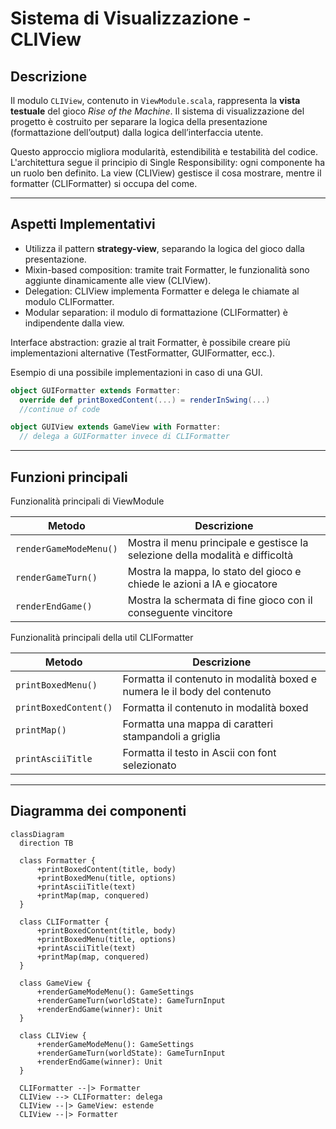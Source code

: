 # Sistema di Visualizzazione - CLIView

## Descrizione
Il modulo `CLIView`, contenuto in `ViewModule.scala`, rappresenta la **vista testuale** del gioco *Rise of the Machine*.
Il sistema di visualizzazione del progetto è costruito per separare la logica della presentazione (formattazione 
dell’output) dalla logica dell’interfaccia utente. 

Questo approccio migliora modularità, estendibilità e testabilità del codice.
L'architettura segue il principio di Single Responsibility: ogni componente ha un ruolo ben definito. 
La view (CLIView) gestisce il cosa mostrare, mentre il formatter (CLIFormatter) si occupa del come.


---

## Aspetti Implementativi

- Utilizza il pattern **strategy-view**, separando la logica del gioco dalla presentazione.
- Mixin-based composition: tramite trait Formatter, le funzionalità sono aggiunte dinamicamente
alle view (CLIView).
- Delegation: CLIView implementa Formatter e delega le chiamate al modulo
CLIFormatter.
- Modular separation: il modulo di formattazione (CLIFormatter) è indipendente dalla view.

Interface abstraction: grazie al trait Formatter, è possibile creare più implementazioni alternative 
(TestFormatter, GUIFormatter, ecc.).

Esempio di una possibile implementazioni in caso di una GUI.
```scala
object GUIFormatter extends Formatter:
  override def printBoxedContent(...) = renderInSwing(...)
  //continue of code

object GUIView extends GameView with Formatter:
  // delega a GUIFormatter invece di CLIFormatter
```
---

## Funzioni principali

Funzionalità principali di ViewModule 

| Metodo                 | Descrizione                                                                   |
|------------------------|-------------------------------------------------------------------------------|
| `renderGameModeMenu()` | Mostra il menu principale e gestisce la selezione della modalità e difficoltà |
| `renderGameTurn()`     | Mostra la mappa, lo stato del gioco e chiede le azioni a IA e giocatore       |
| `renderEndGame()`      | Mostra la schermata di fine gioco con il conseguente vincitore                |


Funzionalità principali della util CLIFormatter

| Metodo                | Descrizione                                                               |
|-----------------------|---------------------------------------------------------------------------|
| `printBoxedMenu()`    | Formatta il contenuto in modalità boxed e numera le il body del contenuto |
| `printBoxedContent()` | Formatta il contenuto in modalità boxed                                   |
| `printMap()`          | Formatta una mappa di caratteri stampandoli a griglia                     |
| `printAsciiTitle`     | Formatta il testo in Ascii con font selezionato                           |


---

## Diagramma dei componenti
  ```mermaid
  classDiagram
    direction TB

    class Formatter {
        +printBoxedContent(title, body)
        +printBoxedMenu(title, options)
        +printAsciiTitle(text)
        +printMap(map, conquered)
    }

    class CLIFormatter {
        +printBoxedContent(title, body)
        +printBoxedMenu(title, options)
        +printAsciiTitle(text)
        +printMap(map, conquered)
    }

    class GameView {
        +renderGameModeMenu(): GameSettings
        +renderGameTurn(worldState): GameTurnInput
        +renderEndGame(winner): Unit
    }

    class CLIView {
        +renderGameModeMenu(): GameSettings
        +renderGameTurn(worldState): GameTurnInput
        +renderEndGame(winner): Unit
    }

    CLIFormatter --|> Formatter
    CLIView --> CLIFormatter: delega
    CLIView --|> GameView: estende
    CLIView --|> Formatter
```


